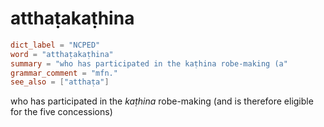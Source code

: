 # atthaṭakaṭhina

``` toml
dict_label = "NCPED"
word = "atthaṭakaṭhina"
summary = "who has participated in the kaṭhina robe-making (a"
grammar_comment = "mfn."
see_also = ["atthaṭa"]
```

who has participated in the *kaṭhina* robe\-making (and is therefore eligible for the five concessions)

